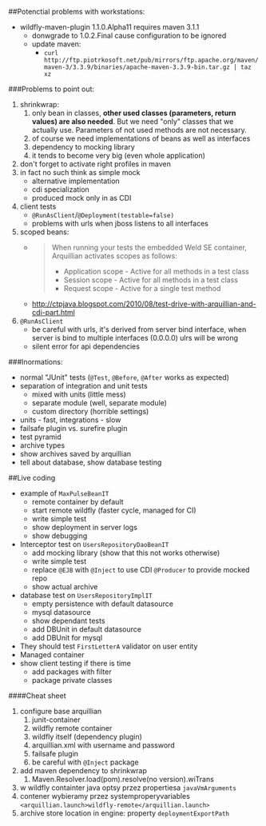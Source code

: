 ##Potenctial problems with workstations:
* wildfly-maven-plugin 1.1.0.Alpha11 requires maven 3.1.1
    * donwgrade to 1.0.2.Final cause configuration to be ignored
    * update maven:
        * `curl http://ftp.piotrkosoft.net/pub/mirrors/ftp.apache.org/maven/maven-3/3.3.9/binaries/apache-maven-3.3.9-bin.tar.gz | taz xz`

###Problems to point out:
1. shrinkwrap:
    1. only bean in classes, 
       **other used classes (parameters, return values) are also 
       needed**. But we need "only" classes that we actually use. 
       Parameters of not used methods are not necessary.
    2. of course we need implementations of beans as well as
       interfaces
    3. dependency to mocking library
    4. it tends to become very big (even whole application)
2. don't forget to activate right profiles in maven
3. in fact no such think as simple mock
    * alternative implementation
    * cdi specialization
    * produced mock only in as CDI
4. client tests
    * `@RunAsClient`/`@Deployment(testable=false)`
    * problems with urls when jboss listens to all interfaces
5. scoped beans:
    * > When running your tests the embedded Weld SE container, Arquillian activates scopes as follows:
      > 
      > * Application scope - Active for all methods in a test class
      > * Session scope - Active for all methods in a test class
      > * Request scope - Active for a single test method
    * http://ctpjava.blogspot.com/2010/08/test-drive-with-arquillian-and-cdi-part.html
6. `@RunAsClient`
    * be careful with urls, it's derived from server bind interface, when server is bind to multiple
      interfaces (0.0.0.0) ulrs will be wrong
    * silent error for api dependencies
  
###Inormations:
* normal "JUnit" tests (`@Test`, `@Before`, `@After` works as expected)
* separation of integration and unit tests
    * mixed with units (little mess)
    * separate module (well, separate module)
    * custom directory (horrible settings)
* units - fast, integrations - slow
* failsafe plugin vs. surefire plugin
* test pyramid
* archive types
* show archives saved by arquillian
* tell about database, show database testing

##Live coding
* example of `MaxPulseBeanIT`
    * remote container by default
    * start remote wildfly (faster cycle, managed for CI)
    * write simple test
    * show deployment in server logs
    * show debugging
* Interceptor test on `UsersRepositoryDaoBeanIT`
    * add mocking library (show that this not works otherwise)
    * write simple test
    * replace `@EJB` with `@Inject` to use CDI `@Producer` to provide mocked repo
    * show actual archive
* database test on `UsersRepositoryImplIT`
    * empty persistence with default datasource
    * mysql datasource
    * show dependant tests
    * add DBUnit in default datasource
    * add DBUnit for mysql
* They should test `FirstLetterA` validator on user entity
* Managed container
* show client testing if there is time
    * add packages with filter
    * package private classes

####Cheat sheet
1. configure base arquillian
    1. junit-container
    1. wildfly remote container
    1. wildfly itself (dependency plugin)
    1. arquillian.xml with username and password
    1. failsafe plugin
    1. be careful with `@Inject` package
2. add maven dependency to shrinkwrap
    1. Maven.Resolver.load(pom).resolve(no version).wiTrans
3. w wildfly containter java optsy przez propertiesa `javaVmArguments`
4. contener wybieramy przez systemproperyvariables `<arquillian.launch>wildfly-remote</arquillian.launch>`
5. archive store location in engine: property `deploymentExportPath`